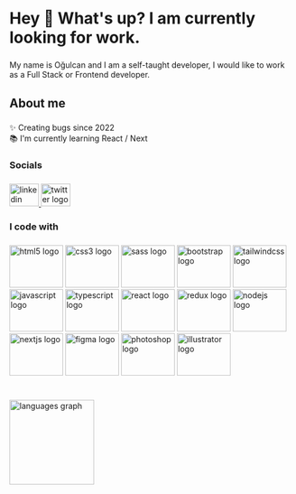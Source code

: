 <h1 align="left">Hey 👋 What's up? I am currently looking for work.</h1>

###

<p align="left">My name is Oğulcan and I am a self-taught developer, I would like to work as a Full Stack or Frontend developer.</p>

###

<h2 align="left">About me</h2>

###

<p align="left">✨ Creating bugs since 2022<br>📚 I'm currently learning React / Next</p>

###

<h3 align="left">Socials</h3>

###

<div align="left">
  <a href="https://www.linkedin.com/in/ogulcanmunogullari/" target="_blank">
    <img src="https://raw.githubusercontent.com/maurodesouza/profile-readme-generator/master/src/assets/icons/social/linkedin/default.svg" width="52" height="40" alt="linkedin logo"  />
  </a>
  <a href="https://twitter.com/ogulcanMDev" target="_blank">
    <img src="https://raw.githubusercontent.com/maurodesouza/profile-readme-generator/master/src/assets/icons/social/twitter/default.svg" width="52" height="40" alt="twitter logo"  />
  </a>
</div>

###

<h3 align="left">I code with</h3>

###

<div align="left">
  <img src="https://cdn.jsdelivr.net/gh/devicons/devicon/icons/html5/html5-original.svg" height="75" width="95" alt="html5 logo"  />
  <img src="https://cdn.jsdelivr.net/gh/devicons/devicon/icons/css3/css3-original.svg" height="75" width="95" alt="css3 logo"  />
  <img src="https://cdn.jsdelivr.net/gh/devicons/devicon/icons/sass/sass-original.svg" height="75" width="95" alt="sass logo"  />
  <img src="https://cdn.jsdelivr.net/gh/devicons/devicon/icons/bootstrap/bootstrap-original.svg" height="75" width="95" alt="bootstrap logo"  />
  <img src="https://cdn.jsdelivr.net/gh/devicons/devicon/icons/tailwindcss/tailwindcss-original-wordmark.svg" height="75" width="95" alt="tailwindcss logo"  />
  <img src="https://cdn.jsdelivr.net/gh/devicons/devicon/icons/javascript/javascript-original.svg" height="75" width="95" alt="javascript logo"  />
  <img src="https://cdn.jsdelivr.net/gh/devicons/devicon/icons/typescript/typescript-original.svg" height="75" width="95" alt="typescript logo"  />
  <img src="https://cdn.jsdelivr.net/gh/devicons/devicon/icons/react/react-original.svg" height="75" width="95" alt="react logo"  />
  <img src="https://cdn.jsdelivr.net/gh/devicons/devicon/icons/redux/redux-original.svg" height="75" width="95" alt="redux logo"  />
  <img src="https://cdn.jsdelivr.net/gh/devicons/devicon/icons/nodejs/nodejs-original.svg" height="75" width="95" alt="nodejs logo"  />
  <img src="https://cdn.jsdelivr.net/gh/devicons/devicon/icons/nextjs/nextjs-original.svg" height="75" width="95" alt="nextjs logo"  />
  <img src="https://cdn.jsdelivr.net/gh/devicons/devicon/icons/figma/figma-original.svg" height="75" width="95" alt="figma logo"  />
  <img src="https://cdn.jsdelivr.net/gh/devicons/devicon/icons/photoshop/photoshop-plain.svg" height="75" width="95" alt="photoshop logo"  />
  <img src="https://cdn.jsdelivr.net/gh/devicons/devicon/icons/illustrator/illustrator-plain.svg" height="75" width="95" alt="illustrator logo"  />
</div>

###

<br clear="both">

<div align="left">
  <img src="https://github-readme-stats.vercel.app/api/top-langs?locale=en&hide_title=true&layout=compact&card_width=320&langs_count=5&theme=synthwave&hide_border=false&username=ogulcanmunogullari" height="150" alt="languages graph"  />
</div>

###
